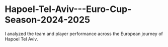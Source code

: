 # Hapoel-Tel-Aviv---Euro-Cup-Season-2024-2025
I analyzed the team and player performance across the European journey of Hapoel Tel Aviv.  
